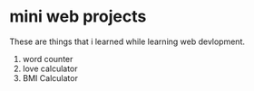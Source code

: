 # mini web projects
These are things that i learned while learning web devlopment.
1. word counter 
2. love calculator
3. BMI Calculator
